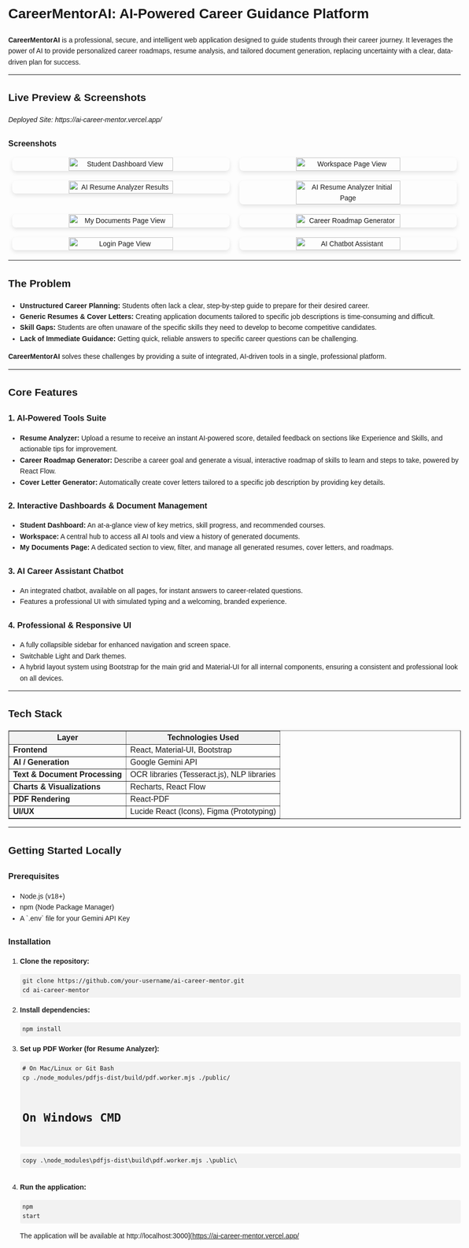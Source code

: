 <!DOCTYPE html>
<html lang="en">
<head>
  <meta charset="UTF-8" />
</head>
<body style="font-family: Arial, sans-serif; line-height: 1.6; max-width: 1000px; margin: auto; padding: 20px;">

  <h1>CareerMentorAI: AI-Powered Career Guidance Platform</h1>

  <p><strong>CareerMentorAI</strong> is a professional, secure, and intelligent web application designed to guide students through their career journey. It leverages the power of AI to provide personalized career roadmaps, resume analysis, and tailored document generation, replacing uncertainty with a clear, data-driven plan for success.</p>

  <hr/>

  <h2>Live Preview & Screenshots</h2>

  <p><em>Deployed Site: https://ai-career-mentor.vercel.app/</em></p>
  
  <h3>Screenshots</h3>
  <div style="text-align: center;">
    <div style="display: flex; justify-content: center; gap: 20px; margin-bottom: 20px;">
        <img style="width: 48%; height: auto; border-radius: 8px; box-shadow: 0 4px 8px rgba(0,0,0,0.1);" alt="Student Dashboard View" src="https://github.com/user-attachments/assets/f4926536-8bfd-473b-b520-fd8d76c39299" />
        <img style="width: 48%; height: auto; border-radius: 8px; box-shadow: 0 4px 8px rgba(0,0,0,0.1);" alt="Workspace Page View" src="https://github.com/user-attachments/assets/975c3329-f4f8-4b15-b626-09701018e6d1" />
    </div>
    <div style="display: flex; justify-content: center; gap: 20px; margin-bottom: 20px;">
        <img style="width: 48%; height: auto; border-radius: 8px; box-shadow: 0 4px 8px rgba(0,0,0,0.1);" alt="AI Resume Analyzer Results" src="https://github.com/user-attachments/assets/84087425-facf-4744-a1f8-31fda3f24609" />
        <img style="width: 48%; height: auto; border-radius: 8px; box-shadow: 0 4px 8px rgba(0,0,0,0.1);" alt="AI Resume Analyzer Initial Page" src="https://github.com/user-attachments/assets/18dda0a3-4996-4540-b427-26343d6693d7" />
    </div>
    <div style="display: flex; justify-content: center; gap: 20px; margin-bottom: 20px;">
        <img style="width: 48%; height: auto; border-radius: 8px; box-shadow: 0 4px 8px rgba(0,0,0,0.1);" alt="My Documents Page View" src="https://github.com/user-attachments/assets/48341183-0b73-477c-8ed7-3ce79dfa05f4" />
        <img style="width: 48%; height: auto; border-radius: 8px; box-shadow: 0 4px 8px rgba(0,0,0,0.1);" alt="Career Roadmap Generator" src="https://github.com/user-attachments/assets/d35ab39b-dd42-4f8d-919a-8257b2c78959" />
    </div>
    <div style="display: flex; justify-content: center; gap: 20px; margin-bottom: 20px;">
        <img style="width: 48%; height: auto; border-radius: 8px; box-shadow: 0 4px 8px rgba(0,0,0,0.1);" alt="Login Page View" src="https://github.com/user-attachments/assets/c3495a38-6c29-4700-bbbc-4a547e7a036c" />
        <img style="width: 48%; height: auto; border-radius: 8px; box-shadow: 0 4px 8px rgba(0,0,0,0.1);" alt="AI Chatbot Assistant" src="https://github.com/user-attachments/assets/e9b1ef97-7393-4ec8-a179-1888c82a528a" />
    </div>
  </div>

  <hr/>

  <h2>The Problem</h2>
  <ul>
    <li><strong>Unstructured Career Planning:</strong> Students often lack a clear, step-by-step guide to prepare for their desired career.</li>
    <li><strong>Generic Resumes & Cover Letters:</strong> Creating application documents tailored to specific job descriptions is time-consuming and difficult.</li>
    <li><strong>Skill Gaps:</strong> Students are often unaware of the specific skills they need to develop to become competitive candidates.</li>
    <li><strong>Lack of Immediate Guidance:</strong> Getting quick, reliable answers to specific career questions can be challenging.</li>
  </ul>

  <p><strong>CareerMentorAI</strong> solves these challenges by providing a suite of integrated, AI-driven tools in a single, professional platform.</p>

  <hr/>

  <h2>Core Features</h2>

  <h3>1. AI-Powered Tools Suite</h3>
  <ul>
    <li><strong>Resume Analyzer:</strong> Upload a resume to receive an instant AI-powered score, detailed feedback on sections like Experience and Skills, and actionable tips for improvement.</li>
    <li><strong>Career Roadmap Generator:</strong> Describe a career goal and generate a visual, interactive roadmap of skills to learn and steps to take, powered by React Flow.</li>
    <li><strong>Cover Letter Generator:</strong> Automatically create cover letters tailored to a specific job description by providing key details.</li>
  </ul>

  <h3>2. Interactive Dashboards & Document Management</h3>
  <ul>
    <li><strong>Student Dashboard:</strong> An at-a-glance view of key metrics, skill progress, and recommended courses.</li>
    <li><strong>Workspace:</strong> A central hub to access all AI tools and view a history of generated documents.</li>
    <li><strong>My Documents Page:</strong> A dedicated section to view, filter, and manage all generated resumes, cover letters, and roadmaps.</li>
  </ul>

  <h3>3. AI Career Assistant Chatbot</h3>
  <ul>
    <li>An integrated chatbot, available on all pages, for instant answers to career-related questions.</li>
    <li>Features a professional UI with simulated typing and a welcoming, branded experience.</li>
  </ul>
  
  <h3>4. Professional & Responsive UI</h3>
  <ul>
    <li>A fully collapsible sidebar for enhanced navigation and screen space.</li>
    <li>Switchable Light and Dark themes.</li>
    <li>A hybrid layout system using Bootstrap for the main grid and Material-UI for all internal components, ensuring a consistent and professional look on all devices.</li>
  </ul>


  <hr/>

  <h2>Tech Stack</h2>
  <table border="1" cellspacing="0" cellpadding="8" style="width: 100%; border-collapse: collapse;">
    <tr style="background-color: #f2f2f2;"><th>Layer</th><th>Technologies Used</th></tr>
    <tr><td><strong>Frontend</strong></td><td>React, Material-UI, Bootstrap </td></tr>
    <tr><td><strong>AI / Generation</strong></td><td>Google Gemini API </td></tr>
    <tr><td><strong>Text & Document Processing</strong></td><td>OCR libraries (Tesseract.js), NLP libraries</td></tr>
    <tr><td><strong>Charts & Visualizations</strong></td><td>Recharts, React Flow</td></tr>
    <tr><td><strong>PDF Rendering</strong></td><td>React-PDF</td></tr>
    <tr><td><strong>UI/UX</strong></td><td>Lucide React (Icons), Figma (Prototyping)</td></tr>
  </table>

  <hr/>

  <h2>Getting Started Locally</h2>

  <h3>Prerequisites</h3>
  <ul>
    <li>Node.js (v18+)</li>
    <li>npm (Node Package Manager)</li>
    <li>A `.env` file for your Gemini API Key</li>
  </ul>

  <h3>Installation</h3>

  <ol>
    <li>
      <strong>Clone the repository:</strong>
      <pre><code style="background-color: #f2f2f2; padding: 5px; border-radius: 4px; display: block;">git clone https://github.com/your-username/ai-career-mentor.git
cd ai-career-mentor</code></pre>
    </li>
    <li>
      <strong>Install dependencies:</strong>
      <pre><code style="background-color: #f2f2f2; padding: 5px; border-radius: 4px; display: block;">npm install</code></pre>
    </li>
    <li>
        <strong>Set up PDF Worker (for Resume Analyzer):</strong>
        <pre><code style="background-color: #f2f2f2; padding: 5px; border-radius: 4px; display: block;"># On Mac/Linux or Git Bash
cp ./node_modules/pdfjs-dist/build/pdf.worker.mjs ./public/

# On Windows CMD
copy .\\node_modules\\pdfjs-dist\\build\\pdf.worker.mjs .\\public\\
</code></pre>
    </li>
    <li>
      <strong>Run the application:</strong>
      <pre><code style="background-color: #f2f2f2; padding: 5px; border-radius: 4px; display: block;">npm start</code></pre>
      <p>The application will be available at http://localhost:3000](https://ai-career-mentor.vercel.app/</p>
    </li>
  </ol>

</body>
</html>
